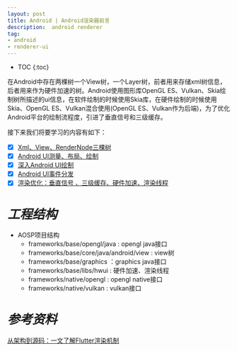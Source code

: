 ```yaml
---
layout: post
title: Android | Android渲染器前言
description:  android renderer
tag:
- android
- renderer-ui
---
```

* TOC
{:toc}

在Android中存在两棵树一个View树，一个Layer树，前者用来存储xml树信息，后者用来作为硬件加速的树。Android使用图形库OpenGL ES、Vulkan、Skia绘制树所描述的ui信息，在软件绘制的时候使用Skia库，在硬件绘制的时候使用Skia、OpenGL ES、Vulkan混合使用(OpenGL ES、Vulkan作为后端)，为了优化Android平台的绘制流程度，引进了垂直信号和三级缓存。

接下来我们将要学习的内容有如下：

- [x] [Xml、View、RenderNode三棵树]({{site.baseurl}}/2022-03-22/android-renderer-three-trees)
- [x] [Android UI测量、布局、绘制]({{site.baseurl}}/2022-11-27/android-renderer-measure-layout-draw)
- [x] [深入Android UI绘制]({{site.baseurl}}/2022-11-29/android-renderer-draw)
- [x] [Android UI事件分发]({{site.baseurl}}/2022-11-28/android-renderer-dispatchevent)
- [x] [渲染优化：垂直信号 、三级缓存、硬件加速、渲染线程]({{site.baseurl}}/2022-05-08/android-renderer-vsync-triplebuffer)

# *工程结构*

- AOSP项目结构
    - frameworks/base/opengl/java : opengl java接口
    - frameworks/base/core/java/android/view : view树
    - frameworks/base/graphics ：graphics java接口
    - frameworks/base/libs/hwui : 硬件加速、渲染线程
    - frameworks/native/opengl : opengl native接口
    - frameworks/native/vulkan : vulkan接口


# *参考资料*
[从架构到源码：一文了解Flutter渲染机制](https://developer.aliyun.com/article/770384)